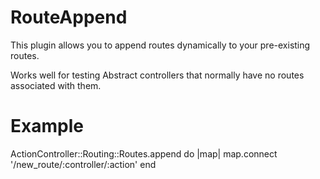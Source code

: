 RouteAppend
===========

This plugin allows you to append routes dynamically to your pre-existing routes.

Works well for testing Abstract controllers that normally have no routes associated with them.

Example
=======

ActionController::Routing::Routes.append do |map|
	map.connect '/new_route/:controller/:action'
end
